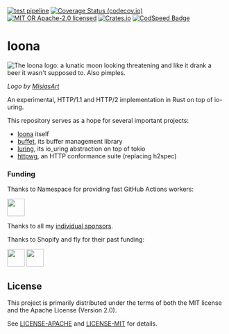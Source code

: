 [![test pipeline](https://github.com/bearcove/loona/actions/workflows/test.yml/badge.svg)](https://github.com/bearcove/loona/actions/workflows/test.yml?query=branch%3Amain)
[![Coverage Status (codecov.io)](https://codecov.io/gh/bearcove/loona/branch/main/graph/badge.svg)](https://codecov.io/gh/bearcove/loona/)
[![MIT OR Apache-2.0 licensed](https://img.shields.io/badge/license-MIT+Apache_2.0-blue.svg)](./LICENSE)
[![Crates.io](https://img.shields.io/crates/v/loona)](https://crates.io/crates/loona)
[![CodSpeed Badge](https://img.shields.io/endpoint?url=https://codspeed.io/badge.json)](https://codspeed.io/bearcove/loona)

# loona

![The loona logo: a lunatic moon looking threatening and like it drank a beer it wasn't supposed to. Also pimples.](https://github.com/user-attachments/assets/409d548c-d642-4160-b529-5959a851d6b3)

_Logo by [MisiasArt](https://misiasart.carrd.co)_

An experimental, HTTP/1.1 and HTTP/2 implementation in Rust on top of io-uring.

This repository serves as a hope for several important projects:

  * [loona](crates/loona/README.md) itself
  * [buffet](crates/buffet/README.md), its buffer management library
  * [luring](crates/luring/README.md), its io_uring abstraction on top of tokio
  * [httpwg](crates/httpwg/README.md), an HTTP conformance suite (replacing h2spec)

### Funding

Thanks to Namespace for providing fast GitHub Actions workers:

<a href="https://namespace.so"><img src="./static/namespace-d.svg" height="40"></a>

Thanks to all my <a href="https://fasterthanli.me/donate">individual sponsors</a>.

Thanks to Shopify and fly for their past funding:

<a href="https://shopify.github.io/"><img src="./static/shopify-d.svg" height="40"></a>
<a href="https://fly.io/docs/about/open-source/"><img src="./static/flyio-d.svg" height="40"></a>

## License

This project is primarily distributed under the terms of both the MIT license
and the Apache License (Version 2.0).

See [LICENSE-APACHE](LICENSE-APACHE) and [LICENSE-MIT](LICENSE-MIT) for details.
